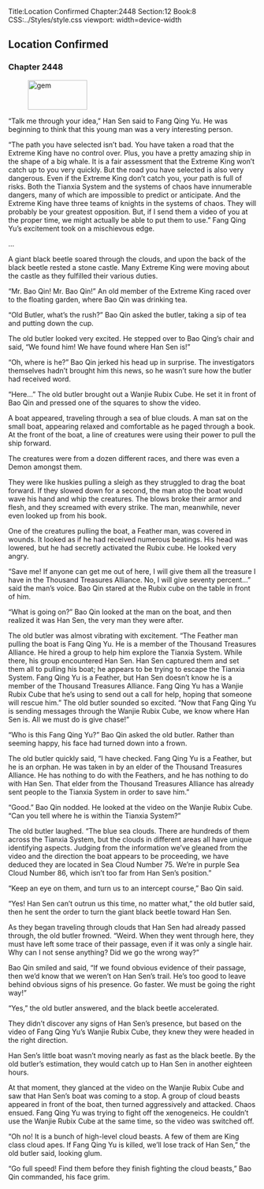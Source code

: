 Title:Location Confirmed 
Chapter:2448 
Section:12 
Book:8 
CSS:../Styles/style.css 
viewport: width=device-width
  
## Location Confirmed
### Chapter 2448 
<figure>
	<img src="../Images/gem.gif" alt="gem" id="gem" width="120" height="60" />
</figure>
  

  
  “Talk me through your idea,” Han Sen said to Fang Qing Yu. He was beginning to think that this young man was a very interesting person.

“The path you have selected isn’t bad. You have taken a road that the Extreme King have no control over. Plus, you have a pretty amazing ship in the shape of a big whale. It is a fair assessment that the Extreme King won’t catch up to you very quickly. But the road you have selected is also very dangerous. Even if the Extreme King don’t catch you, your path is full of risks. Both the Tianxia System and the systems of chaos have innumerable dangers, many of which are impossible to predict or anticipate. And the Extreme King have three teams of knights in the systems of chaos. They will probably be your greatest opposition. But, if I send them a video of you at the proper time, we might actually be able to put them to use.” Fang Qing Yu’s excitement took on a mischievous edge.

…

A giant black beetle soared through the clouds, and upon the back of the black beetle rested a stone castle. Many Extreme King were moving about the castle as they fulfilled their various duties.

“Mr. Bao Qin! Mr. Bao Qin!” An old member of the Extreme King raced over to the floating garden, where Bao Qin was drinking tea.

“Old Butler, what’s the rush?” Bao Qin asked the butler, taking a sip of tea and putting down the cup.

The old butler looked very excited. He stepped over to Bao Qing’s chair and said, “We found him! We have found where Han Sen is!”

“Oh, where is he?” Bao Qin jerked his head up in surprise. The investigators themselves hadn’t brought him this news, so he wasn’t sure how the butler had received word.

“Here…” The old butler brought out a Wanjie Rubix Cube. He set it in front of Bao Qin and pressed one of the squares to show the video.

A boat appeared, traveling through a sea of blue clouds. A man sat on the small boat, appearing relaxed and comfortable as he paged through a book. At the front of the boat, a line of creatures were using their power to pull the ship forward.

The creatures were from a dozen different races, and there was even a Demon amongst them.

They were like huskies pulling a sleigh as they struggled to drag the boat forward. If they slowed down for a second, the man atop the boat would wave his hand and whip the creatures. The blows broke their armor and flesh, and they screamed with every strike. The man, meanwhile, never even looked up from his book.

One of the creatures pulling the boat, a Feather man, was covered in wounds. It looked as if he had received numerous beatings. His head was lowered, but he had secretly activated the Rubix cube. He looked very angry.

“Save me! If anyone can get me out of here, I will give them all the treasure I have in the Thousand Treasures Alliance. No, I will give seventy percent…” said the man’s voice. Bao Qin stared at the Rubix cube on the table in front of him.

“What is going on?” Bao Qin looked at the man on the boat, and then realized it was Han Sen, the very man they were after.

The old butler was almost vibrating with excitement. “The Feather man pulling the boat is Fang Qing Yu. He is a member of the Thousand Treasures Alliance. He hired a group to help him explore the Tianxia System. While there, his group encountered Han Sen. Han Sen captured them and set them all to pulling his boat; he appears to be trying to escape the Tianxia System. Fang Qing Yu is a Feather, but Han Sen doesn’t know he is a member of the Thousand Treasures Alliance. Fang Qing Yu has a Wanjie Rubix Cube that he’s using to send out a call for help, hoping that someone will rescue him.” The old butler sounded so excited. “Now that Fang Qing Yu is sending messages through the Wanjie Rubix Cube, we know where Han Sen is. All we must do is give chase!”

“Who is this Fang Qing Yu?” Bao Qin asked the old butler. Rather than seeming happy, his face had turned down into a frown.

The old butler quickly said, “I have checked. Fang Qing Yu is a Feather, but he is an orphan. He was taken in by an elder of the Thousand Treasures Alliance. He has nothing to do with the Feathers, and he has nothing to do with Han Sen. That elder from the Thousand Treasures Alliance has already sent people to the Tianxia System in order to save him.”

“Good.” Bao Qin nodded. He looked at the video on the Wanjie Rubix Cube. “Can you tell where he is within the Tianxia System?”

The old butler laughed. “The blue sea clouds. There are hundreds of them across the Tianxia System, but the clouds in different areas all have unique identifying aspects. Judging from the information we’ve gleaned from the video and the direction the boat appears to be proceeding, we have deduced they are located in Sea Cloud Number 75. We’re in purple Sea Cloud Number 86, which isn’t too far from Han Sen’s position.”

“Keep an eye on them, and turn us to an intercept course,” Bao Qin said.

“Yes! Han Sen can’t outrun us this time, no matter what,” the old butler said, then he sent the order to turn the giant black beetle toward Han Sen.

As they began traveling through clouds that Han Sen had already passed through, the old butler frowned. “Weird. When they went through here, they must have left some trace of their passage, even if it was only a single hair. Why can I not sense anything? Did we go the wrong way?”

Bao Qin smiled and said, “If we found obvious evidence of their passage, then we’d know that we weren’t on Han Sen’s trail. He’s too good to leave behind obvious signs of his presence. Go faster. We must be going the right way!”

“Yes,” the old butler answered, and the black beetle accelerated.

They didn’t discover any signs of Han Sen’s presence, but based on the video of Fang Qing Yu’s Wanjie Rubix Cube, they knew they were headed in the right direction.

Han Sen’s little boat wasn’t moving nearly as fast as the black beetle. By the old butler’s estimation, they would catch up to Han Sen in another eighteen hours.

At that moment, they glanced at the video on the Wanjie Rubix Cube and saw that Han Sen’s boat was coming to a stop. A group of cloud beasts appeared in front of the boat, then turned aggressively and attacked. Chaos ensued. Fang Qing Yu was trying to fight off the xenogeneics. He couldn’t use the Wanjie Rubix Cube at the same time, so the video was switched off.

“Oh no! It is a bunch of high-level cloud beasts. A few of them are King class cloud apes. If Fang Qing Yu is killed, we’ll lose track of Han Sen,” the old butler said, looking glum.

“Go full speed! Find them before they finish fighting the cloud beasts,” Bao Qin commanded, his face grim.
